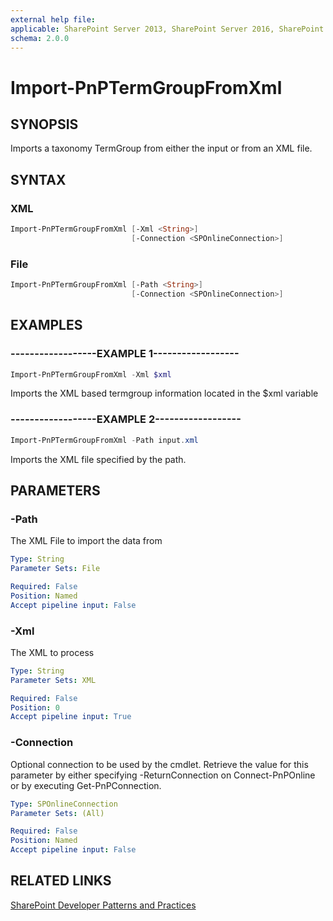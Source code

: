 ```yaml
---
external help file:
applicable: SharePoint Server 2013, SharePoint Server 2016, SharePoint Server 2019, SharePoint Online
schema: 2.0.0
---
```

# Import-PnPTermGroupFromXml

## SYNOPSIS
Imports a taxonomy TermGroup from either the input or from an XML file.

## SYNTAX 

### XML
```powershell
Import-PnPTermGroupFromXml [-Xml <String>]
                           [-Connection <SPOnlineConnection>]
```

### File
```powershell
Import-PnPTermGroupFromXml [-Path <String>]
                           [-Connection <SPOnlineConnection>]
```

## EXAMPLES

### ------------------EXAMPLE 1------------------
```powershell
Import-PnPTermGroupFromXml -Xml $xml
```

Imports the XML based termgroup information located in the $xml variable

### ------------------EXAMPLE 2------------------
```powershell
Import-PnPTermGroupFromXml -Path input.xml
```

Imports the XML file specified by the path.

## PARAMETERS

### -Path
The XML File to import the data from

```yaml
Type: String
Parameter Sets: File

Required: False
Position: Named
Accept pipeline input: False
```

### -Xml
The XML to process

```yaml
Type: String
Parameter Sets: XML

Required: False
Position: 0
Accept pipeline input: True
```

### -Connection
Optional connection to be used by the cmdlet. Retrieve the value for this parameter by either specifying -ReturnConnection on Connect-PnPOnline or by executing Get-PnPConnection.

```yaml
Type: SPOnlineConnection
Parameter Sets: (All)

Required: False
Position: Named
Accept pipeline input: False
```

## RELATED LINKS

[SharePoint Developer Patterns and Practices](https://aka.ms/sppnp)